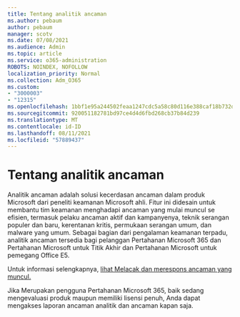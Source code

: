 ```yaml
---
title: Tentang analitik ancaman
ms.author: pebaum
author: pebaum
manager: scotv
ms.date: 07/08/2021
ms.audience: Admin
ms.topic: article
ms.service: o365-administration
ROBOTS: NOINDEX, NOFOLLOW
localization_priority: Normal
ms.collection: Adm_O365
ms.custom:
- "3000003"
- "12315"
ms.openlocfilehash: 1bbf1e95a244502feaa1247cdc5a58c80d116e388caf18b732d6ba0b85039418
ms.sourcegitcommit: 920051182781bd97ce4d4d6fbd268cb37b84d239
ms.translationtype: MT
ms.contentlocale: id-ID
ms.lasthandoff: 08/11/2021
ms.locfileid: "57889437"
---
```

# <a name="about-threat-analytics"></a>Tentang analitik ancaman

Analitik ancaman adalah solusi kecerdasan ancaman dalam produk Microsoft dari peneliti keamanan Microsoft ahli. Fitur ini didesain untuk membantu tim keamanan menghadapi ancaman yang mulai muncul se efisien, termasuk pelaku ancaman aktif dan kampanyenya, teknik serangan populer dan baru, kerentanan kritis, permukaan serangan umum, dan malware yang umum. Sebagai bagian dari pengalaman keamanan terpadu, analitik ancaman tersedia bagi pelanggan Pertahanan Microsoft 365 dan Pertahanan Microsoft untuk Titik Akhir dan Pertahanan Microsoft untuk pemegang Office E5. 

Untuk informasi selengkapnya, [lihat Melacak dan merespons ancaman yang muncul.](https://docs.microsoft.com/microsoft-365/security/defender/threat-analytics)

Jika Merupakan pengguna Pertahanan Microsoft 365, baik sedang mengevaluasi produk maupun memiliki lisensi penuh, Anda dapat mengakses laporan ancaman analitik dan ancaman kapan saja. 